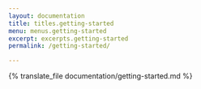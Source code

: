 ```yaml
---
layout: documentation
title: titles.getting-started
menu: menus.getting-started
excerpt: excerpts.getting-started
permalink: /getting-started/

---
```

{% translate_file documentation/getting-started.md %}
